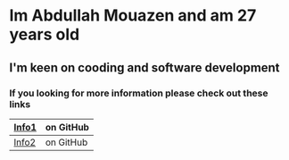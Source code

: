 # Im Abdullah Mouazen and am 27 years old 

## I'm keen on cooding and software development 

### If you looking for more information please check out these links


|[Info1](https://github.com/AbdullahMou/reading-note/blob/master/read1.MDgithub.com/AbdullahMou/reading-note/blob/master/read1.MD)| on GitHub | 
|------------------------------------------------------------------------------------|--------------------------------------|
|[Info2](https://github.com/AbdullahMou/reading-note/blob/master/read2.MD) | on GitHub |
